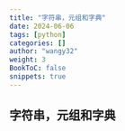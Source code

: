 ```yaml
---
title: "字符串，元组和字典"
date: 2024-06-06
tags: [python]
categories: []
author: "wangy32"
weight: 3
BookToC: false
snippets: true
---
```


## 字符串，元组和字典


